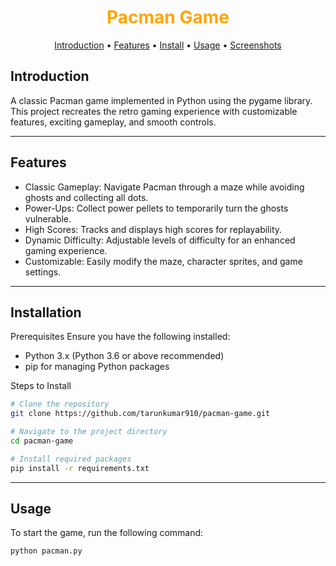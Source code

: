 <div align="center"> <h1 style="font-weight: bold; color: orange;">Pacman Game</h1> </div> <p align="center"> <a href="#introduction">Introduction</a> • <a href="#features">Features</a> • <a href="#installation">Install</a> • <a href="#usage">Usage</a> • <a href="#screenshots">Screenshots</a> </p>


## Introduction
A classic Pacman game implemented in Python using the pygame library. This project recreates the retro gaming experience with customizable features, exciting gameplay, and smooth controls.

---

## Features

- Classic Gameplay: Navigate Pacman through a maze while avoiding ghosts and collecting all dots.
- Power-Ups: Collect power pellets to temporarily turn the ghosts vulnerable.
- High Scores: Tracks and displays high scores for replayability.
- Dynamic Difficulty: Adjustable levels of difficulty for an enhanced gaming experience.
- Customizable: Easily modify the maze, character sprites, and game settings.

---

## Installation

Prerequisites
Ensure you have the following installed:

- Python 3.x (Python 3.6 or above recommended)
- pip for managing Python packages

Steps to Install

```bash
# Clone the repository
git clone https://github.com/tarunkumar910/pacman-game.git

# Navigate to the project directory
cd pacman-game

# Install required packages
pip install -r requirements.txt

```

---

## Usage

To start the game, run the following command:

```bash
python pacman.py

```
